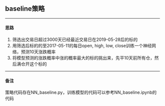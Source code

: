 ## baseline策略

----
#### 思路
1. 筛选出交易日超过3000天已经最近交易日在2019-05-28后的标的
2. 用筛选后标的的至2017-05-11的每日open, high, low, close训练一个神经网络，预测10天涨跌概率  
3. 将模型预测的涨跌概率中涨的概率最大的标的挑出来，先平10天前所有仓，然后满仓开这个标的

---- 
#### 备注
策略代码存在NN_baseline.py，训练模型的代码可以参考NN_baseline.ipynb的代码  